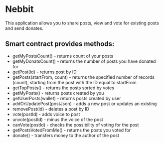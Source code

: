 # Nebbit

This application allows you to share posts, view and vote for existing posts and send donates.

## Smart contract provides methods:
- getMyPostsCount() - returns count of your posts
- getMyDonatsCount() - returns the number of posts you have donated for
- getPost(id) - returns post by ID
- getPosts(startFrom, count) - returns the specified number of records (count), starting from the post with the ID equal to startFrom
- getTopPosts() - returns the posts sorted by votes
- getMyPosts() - returns posts created by you
- getUserPosts(wallet) - returns posts created by user
- addOrUpdatePost(postJson) - adds a new post or updates an existing
- removePost(id) - deletes a post by ID
- vote(postId) - adds voice to post
- unvote(postId) - minus the voice of the post
- canVote(postId) - checks the possibility of voting for the post
- getPostsVotedFromMe() - returns the posts you voted for
- donate() - transfers money to the author of the post
